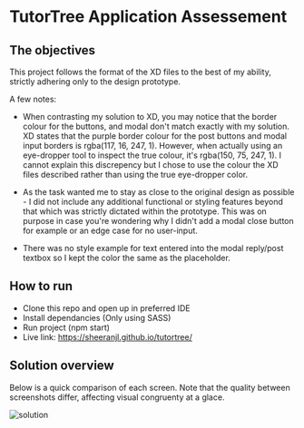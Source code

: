 # TutorTree Application Assessement

## The objectives
This project follows the format of the XD files to the best of my ability, strictly adhering only to the design prototype.

A few notes:

- When contrasting my solution to XD, you may notice that the border colour for the buttons, and modal don't match exactly with my solution. XD states that the purple border colour for the post buttons and modal input borders is rgba(117, 16, 247, 1). However, when actually using an eye-dropper tool to inspect the true colour, it's rgba(150, 75, 247, 1). I cannot explain this discrepency but I chose to use the colour the XD files described rather than using the true eye-dropper color.

- As the task wanted me to stay as close to the original design as possible - I did not include any additional functional or styling features beyond that which was strictly dictated within the prototype. This was on purpose in case you're wondering why I didn't add a modal close button for example or an edge case for no user-input.

- There was no style example for text entered into the modal reply/post textbox so I kept the color the same as the placeholder.


## How to run
- Clone this repo and open up in preferred IDE
- Install dependancies (Only using SASS)
- Run project (npm start)
- Live link: https://sheeranjl.github.io/tutortree/

## Solution overview

Below is a quick comparison of each screen. Note that the quality between screenshots differ, affecting visual congruenty at a glace.

![solution](https://user-images.githubusercontent.com/88079543/171071147-211bc05b-8e24-4e42-8c78-31303a69ec74.png)
